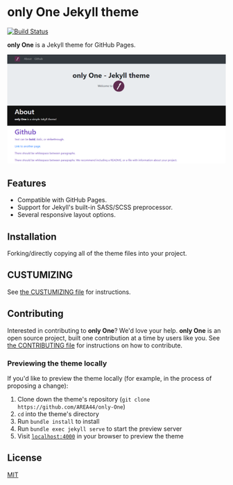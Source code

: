 # **only One** Jekyll theme
[![Build Status](https://travis-ci.com/AREA44/only-One.svg?branch=master)](https://travis-ci.com/AREA44/only-One)

**only One** is a Jekyll theme for GitHub Pages.

![screenshot](docs/screenshot.png)

## Features

* Compatible with GitHub Pages.
* Support for Jekyll's built-in SASS/SCSS preprocessor.
* Several responsive layout options.

## Installation

Forking/directly copying all of the theme files into your project.

## CUSTUMIZING
See [the CUSTUMIZING file](./docs/CUSTUMIZING.md) for instructions.

## Contributing

Interested in contributing to **only One**? We'd love your help. **only One** is an open source project, built one contribution at a time by users like you. See [the CONTRIBUTING file](./docs/CONTRIBUTING.md) for instructions on how to contribute.

### Previewing the theme locally

If you'd like to preview the theme locally (for example, in the process of proposing a change):

1. Clone down the theme's repository (`git clone https://github.com/AREA44/only-One`)
2. `cd` into the theme's directory
3. Run `bundle install` to install
3. Run `bundle exec jekyll serve` to start the preview server
4. Visit [`localhost:4000`](http://localhost:4000) in your browser to preview the theme

## License
[MIT](./LICENSE.md)